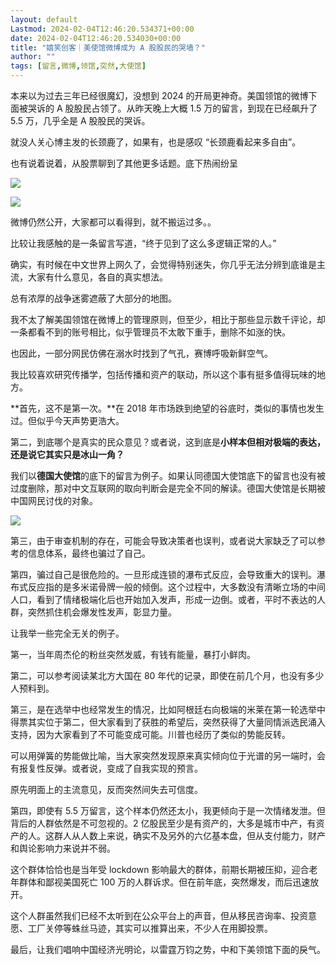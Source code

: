 ```yaml
---
layout: default
Lastmod: 2024-02-04T12:46:20.534371+00:00
date: 2024-02-04T12:46:20.534030+00:00
title: "嬉笑创客｜美使馆微博成为 A 股股民的哭墙？"
author: ""
tags: [留言,微博,领馆,突然,大使馆]
---
```


本来以为过去三年已经很魔幻，没想到 2024 的开局更神奇。美国领馆的微博下面被哭诉的 A 股股民占领了。从昨天晚上大概 1.5 万的留言，到现在已经飙升了 5.5 万，几乎全是 A 股股民的哭诉。

就没人关心博主发的长颈鹿了，如果有，也是感叹 “长颈鹿看起来多自由”。

也有说着说着，从股票聊到了其他更多话题。底下热闹纷呈

![](https://images.weserv.nl/?url=https%3A//chinadigitaltimes.net/chinese/files/2024/02/post-704780-65bedd8ef2c56.png)

![](https://images.weserv.nl/?url=https%3A//chinadigitaltimes.net/chinese/files/2024/02/post-704780-65bedd8f088e9.png)

微博仍然公开，大家都可以看得到，就不搬运过多。。

比较让我感触的是一条留言写道，“终于见到了这么多逻辑正常的人。”

确实，有时候在中文世界上网久了，会觉得特别迷失，你几乎无法分辨到底谁是主流，大家有什么意见，各自的真实想法。

总有浓厚的战争迷雾遮蔽了大部分的地图。

我不太了解美国领馆在微博上的管理原则，但至少，相比于那些显示数千评论，却一条都看不到的账号相比，似乎管理员不太敢下重手，删除不如涨的快。

也因此，一部分网民仿佛在溺水时找到了气孔，赛博呼吸新鲜空气。

我比较喜欢研究传播学，包括传播和资产的联动，所以这个事有挺多值得玩味的地方。

**首先，这不是第一次。**在 2018 年市场跌到绝望的谷底时，类似的事情也发生过。但似乎今天声势更浩大。

第二，到底哪个是真实的民众意见？或者说，这到底是**小样本但相对极端的表达，还是说它其实只是冰山一角？**

我们以**德国大使馆**的底下的留言为例子。如果认同德国大使馆底下的留言也没有被过度删除，那对中文互联网的取向判断会是完全不同的解读。德国大使馆是长期被中国网民讨伐的对象。

![](https://images.weserv.nl/?url=https%3A//chinadigitaltimes.net/chinese/files/2024/02/post-704780-65bedd8f13a63.png)

第三，由于审查机制的存在，可能会导致决策者也误判，或者说大家缺乏了可以参考的信息体系，最终也骗过了自己。

第四，骗过自己是很危险的。一旦形成连锁的瀑布式反应，会导致重大的误判。瀑布式反应指的是多米诺骨牌一般的倾倒。这个过程中，大多数没有清晰立场的中间人口，看到了情绪极端化后也开始加入发声，形成一边倒。或者，平时不表达的人群，突然抓住机会爆发性发声，彰显力量。

让我举一些完全无关的例子。

第一，当年周杰伦的粉丝突然发威，有钱有能量，暴打小鲜肉。

第二，可以参考阅读某北方大国在 80 年代的记录，即使在前几个月，也没有多少人预料到。

第三，是在选举中也经常发生的情况，比如阿根廷右向极端的米莱在第一轮选举中得票其实位于第二，但大家看到了获胜的希望后，突然获得了大量同情派选民涌入支持，因为大家看到了不可能变成可能。川普也经历了类似的势能反转。

可以用弹簧的势能做比喻，当大家突然发现原来真实倾向位于光谱的另一端时，会有报复性反弹。或者说，变成了自我实现的预言。

原先明面上的主流意见，反而突然间失去可信度。

第四，即使有 5.5 万留言，这个样本仍然还太小，我更倾向于是一次情绪发泄。但背后的人群依然是不可忽视的。2 亿股民至少是有资产的，大多是城市中产，有资产的人。这群人从人数上来说，确实不及另外的六亿基本盘，但从支付能力，财产和舆论影响力来说并不弱。

这个群体恰恰也是当年受 lockdown 影响最大的群体，前期长期被压抑，迎合老年群体和鄙视美国死亡 100 万的人群诉求。但在前年底，突然爆发，而后迅速放开。

这个人群虽然我们已经不太听到在公众平台上的声音，但从移民咨询率、投资意愿、工厂关停等蛛丝马迹，其实可以推算出来，不少人在用脚投票。

最后，让我们唱响中国经济光明论，以雷霆万钧之势，中和下美领馆下面的戾气。

